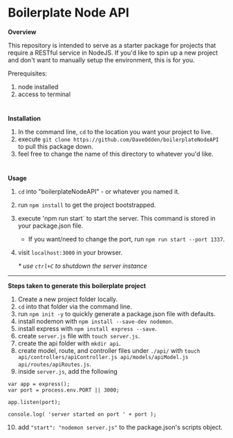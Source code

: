 # Boilerplate Node API

**Overview**

This repository is intended to serve as a starter package for projects that require a RESTful service in NodeJS. If you'd like to spin up a new project and don't want to manually setup the environment, this is for you.

Prerequisites:
1. node installed
2. access to terminal

#

**Installation**

1. In the command line, `cd` to the location you want your project to live.
2. execute `git clone https://github.com/DaveOdden/boilerplateNodeAPI` to pull this package down.
3. feel free to change the name of this directory to whatever you'd like.

#

**Usage**

1. `cd` into "boilerplateNodeAPI" - or whatever you named it.
2. run `npm install` to get the project bootstrapped.
3. execute 'npm run start` to start the server. This command is stored in your package.json file.
	* If you want/need to change the port, run `npm run start --port 1337`.
4. visit `localhost:3000` in your browser.

	_* use `ctrl+C` to shutdown the server instance_

____

**Steps taken to generate this boilerplate project**

1. Create a new project folder locally.
2. `cd` into that folder via the command line.
3. run `npm init -y` to quickly generate a package.json file with defaults.
4. install nodemon with `npm install --save-dev nodemon`.
5. install express with `npm install express --save`.
6. create `server.js` file with `touch server.js`.
7. create the api folder with `mkdir api`.
8. create model, route, and controller files under `./api/` with `touch api/controllers/apiController.js api/models/apiModel.js api/routes/apiRoutes.js`.
9. inside `server.js`, add the following
```var express = require('express');
var app = express();
var port = process.env.PORT || 3000;

app.listen(port);

console.log( 'server started on port ' + port );
```
10. add `"start": "nodemon server.js"` to the package.json's scripts object.